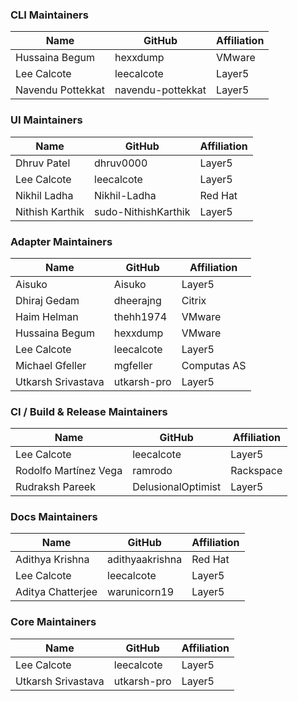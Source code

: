 ### CLI Maintainers

| Name              | GitHub            | Affiliation |
| ----------------- | ----------------- | ----------- |
| Hussaina Begum    | hexxdump          | VMware      |
| Lee Calcote       | leecalcote        | Layer5      |
| Navendu Pottekkat | navendu-pottekkat | Layer5      |

### UI Maintainers

| Name         | GitHub       | Affiliation |
| ------------ | ------------ | ----------- |
| Dhruv Patel  | dhruv0000    | Layer5      |
| Lee Calcote  | leecalcote   | Layer5      |
| Nikhil Ladha | Nikhil-Ladha | Red Hat     |
| Nithish Karthik  | sudo-NithishKarthik | Layer5 |

### Adapter Maintainers

| Name               | GitHub      | Affiliation |
| ------------------ | ----------- | ----------- |
| Aisuko             | Aisuko      | Layer5      |
| Dhiraj Gedam       | dheerajng   | Citrix      |
| Haim Helman        | thehh1974   | VMware      |
| Hussaina Begum     | hexxdump    | VMware      |
| Lee Calcote        | leecalcote  | Layer5      |
| Michael Gfeller    | mgfeller    | Computas AS |
| Utkarsh Srivastava | utkarsh-pro | Layer5      |

### CI / Build & Release Maintainers

| Name                  | GitHub             | Affiliation |
| --------------------- | ------------------ | ----------- |
| Lee Calcote           | leecalcote         | Layer5      |
| Rodolfo Martínez Vega | ramrodo            | Rackspace   |
| Rudraksh Pareek       | DelusionalOptimist | Layer5      |

### Docs Maintainers

| Name              | GitHub          | Affiliation |
| ----------------- | --------------- | ----------- |
| Adithya Krishna   | adithyaakrishna | Red Hat     |
| Lee Calcote       | leecalcote      | Layer5      |
| Aditya Chatterjee | warunicorn19    | Layer5      |

### Core Maintainers

| Name               | GitHub      | Affiliation |
| ------------------ | ----------- | ----------- |
| Lee Calcote        | leecalcote  | Layer5      |
| Utkarsh Srivastava | utkarsh-pro | Layer5      |
